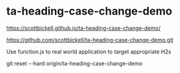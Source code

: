 # ta-heading-case-change-demo

https://scottbickell.github.io/ta-heading-case-change-demo/

https://github.com/scottbickell/ta-heading-case-change-demo.git

Use function.js to real world application to target appropriate H2s

git reset --hard origin/ta-heading-case-change-demo